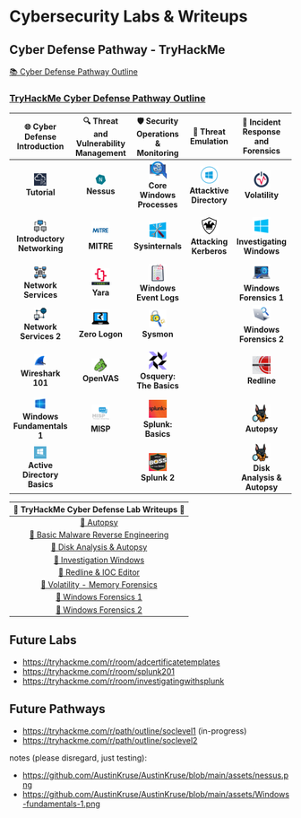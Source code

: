 # Cybersecurity Labs & Writeups 

## Cyber Defense Pathway - TryHackMe
[📚 Cyber Defense Pathway Outline](https://tryhackme.com/path/outline/blueteam)

### [TryHackMe Cyber Defense Pathway Outline](https://tryhackme.com/path/outline/blueteam)

|                🌐 **Cyber Defense Introduction**                | 🔍 **Threat and Vulnerability Management** |           🛡️ **Security Operations & Monitoring**            |                  🎯 **Threat Emulation**                  |            🧩 **Incident Response and Forensics**             |                       🦠 **Malware Analysis**                       |
| :-------------------------------------------------------------: | :----------------------------------------: | :-----------------------------------------------------------: | :-------------------------------------------------------: | :-----------------------------------------------------------: | :-----------------------------------------------------------------: |
|                ![](assets/tutorial.png)<br>**Tutorial**                |       ![](assets/nessus.png)<br>**Nessus**        | ![](assets/core-windows-processes.png)<br>**Core Windows Processes** | ![](assets/attacktive-directory.png)<br>**Attacktive Directory** |             ![](assets/volatility.png)<br>**Volatility**             |        ![](assets/history-of-malware.png)<br>**History of Malware**        |
| ![](assets/Introductory-networking.png)<br>**Introductory Networking** |        ![](assets/Mitre.png)<br>**MITRE**         |           ![](assets/sysinternals.png)<br>**Sysinternals**           |   ![](assets/attacking-kerberos.png)<br>**Attacking Kerberos**   |  ![](assets/investigating-windows.png)<br>**Investigating Windows**  |       ![](assets/malware-intro.png)<br>**MAL: Malware Introductory**       |
|        ![](assets/Network-Services.png)<br>**Network Services**        |         ![](assets/yara.png)<br>**Yara**          |     ![](assets/windows-event-logs.png)<br>**Windows Event Logs**     |                                                           |    ![](assets/windows-forensics-1.png)<br>**Windows Forensics 1**    |                ![](assets/strings.png)<br>**MAL: Strings**                 |
|      ![](assets/Network-Services-2.png)<br>**Network Services 2**      |    ![](assets/zerologon.png)<br>**Zero Logon**    |                 ![](assets/sysmon.png)<br>**Sysmon**                 |                                                           |    ![](assets/windows-forensics-2.png)<br>**Windows Forensics 2**    | ![](assets/basic-malware-reverse-engineering.jpeg)<br>**Basic Malware RE** |
|           ![](assets/Wireshark-101.png)<br>**Wireshark 101**           |      ![](assets/OpenVas.png)<br>**OpenVAS**       |    ![](assets/osquery-the-basics.png)<br>**Osquery: The Basics**     |                                                           |               ![](assets/redline.jpeg)<br>**Redline**                |           ![](assets/REMnux.png)<br>**MAL: REMnux - The Redux**            |
|  ![](assets/Windows-fundamentals-1.png)<br>**Windows Fundamentals 1**  |         ![](assets/misp.png)<br>**MISP**          |         ![](assets/splunk-basics.png)<br>**Splunk: Basics**          |                                                           |                ![](assets/autopsy.png)<br>**Autopsy**                |                                                                     |
| ![](assets/Active-Directory-Basics.png)<br>**Active Directory Basics** |                                            |               ![](assets/Splunk-2.png)<br>**Splunk 2**               |                                                           | ![](assets/disk-analysis-autopsy.png)<br>**Disk Analysis & Autopsy** |                                                                     |

|                                                                      📄 **TryHackMe Cyber Defense Lab Writeups** 📄                                                                       |
| :---------------------------------------------------------------------------------------------------------------------------------------------------------------------------------------: |
|                                          [📝 Autopsy](https://github.com/AustinKruse/Obsidian-Vault/blob/main/Cyber%20Defense%20Labs/Autopsy.md)                                          |
|             [📝 Basic Malware Reverse Engineering](https://github.com/AustinKruse/Obsidian-Vault/blob/main/Cyber%20Defense%20Labs/Basic%20Malware%20Reverse%20Engineering.md)             |
|                      [📝 Disk Analysis & Autopsy](https://github.com/AustinKruse/Obsidian-Vault/blob/main/Cyber%20Defense%20Labs/Disk%20Analysis%20%26%20Autopsy.md)                      |
|                           [📝 Investigation Windows](https://github.com/AustinKruse/Obsidian-Vault/blob/main/Cyber%20Defense%20Labs/Investigating%20Windows.md)                           |
|                         [📝 Redline & IOC Editor](https://github.com/AustinKruse/Obsidian-Vault/blob/main/Cyber%20Defense%20Labs/Redline%20%26%20IOC%20Editor.md)                         |
| [📝 Volatility - Memory Forensics](https://github.com/AustinKruse/Obsidian-Vault/blob/main/Cyber%20Defense%20Labs/Volatility%20-%20Memory%20Forensics%20THM%20Walkthrough%20(Windows).md) |
|                            [📝 Windows Forensics 1](https://github.com/AustinKruse/Obsidian-Vault/blob/main/Cyber%20Defense%20Labs/Windows%20Forensics%201.md)                            |
|                            [📝 Windows Forensics 2](https://github.com/AustinKruse/Obsidian-Vault/blob/main/Cyber%20Defense%20Labs/Windows%20Forensics%202.md)                            |

Future Labs
-------------------------------------------------
- https://tryhackme.com/r/room/adcertificatetemplates
- https://tryhackme.com/r/room/splunk201
- https://tryhackme.com/r/room/investigatingwithsplunk

Future Pathways
--------------------------------------------------
- https://tryhackme.com/r/path/outline/soclevel1 (in-progress)
- https://tryhackme.com/r/path/outline/soclevel2


notes (please disregard, just testing):
- https://github.com/AustinKruse/AustinKruse/blob/main/assets/nessus.png
- https://github.com/AustinKruse/AustinKruse/blob/main/assets/Windows-fundamentals-1.png
